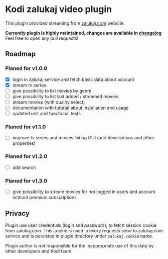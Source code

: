 # Kodi zalukaj video plugin

This plugin provided streaming from [zalukaj.com](https://zalukaj.com) website.

**Currently plugin is highly maintained, changes are available in [changelog](./CHANGELOG.md)**    
Feel free to open any pull requests!

## Roadmap

### Planed for v1.0.0
- [x] login in zalukaj service and fetch basic data about account
- [x] stream tv series
- [ ] give possibility to list movies by genre
- [ ] give possibility to list last added / streamed movies
- [ ] stream movies (with quality select)
- [ ] documentation with tutorial about installation and usage
- [ ] updated unit and functional tests

### Planed for v1.1.0
- [ ] improve tv series and movies listing GUI (add descriptions and other properties)

### Planed for v1.2.0
- [ ] add search

### Planed for v1.3.0
- [ ] give possibility to stream movies for not logged in users and account without premium subscriptions

## Privacy

Plugin use user credentials (login and password), to fetch session cookie from zalukaj.com. This cookie is used in
every requests send to zalukaj.com service and is persisted in plugin directory under `zalukaj.cookie` name.     

Plugin author is not responsible for the inappropriate use of this data by other developers and Kodi team.